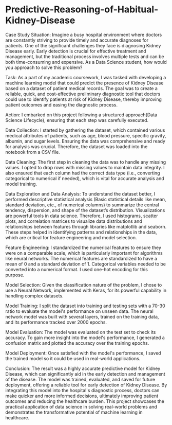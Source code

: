 # Predictive-Reasoning-of-Habitual-Kidney-Disease
Case Study Situation: Imagine a busy hospital environment where doctors are constantly striving to provide timely and accurate diagnoses for patients. One of the significant challenges they face is diagnosing Kidney Disease early. Early detection is crucial for effective treatment and management, but the traditional process involves multiple tests and can be both time-consuming and expensive. As a Data Science student, how would you approach to solve this problem? 

Task: As a part of my academic coursework, I was tasked with developing a machine learning model that could predict the presence of Kidney Disease based on a dataset of patient medical records. The goal was to create a reliable, quick, and cost-effective preliminary diagnostic tool that doctors could use to identify patients at risk of Kidney Disease, thereby improving patient outcomes and easing the diagnostic process.

Action: I embarked on this project following a structured approach(Data Science Lifecycle), ensuring that each step was carefully executed.

Data Collection: I started by gathering the dataset, which contained various medical attributes of patients, such as age, blood pressure, specific gravity, albumin, and sugar levels.
Ensuring the data was comprehensive and ready for analysis was crucial. Therefore, the dataset was loaded into the notebook from a CSV file.

Data Cleaning: The first step in cleaning the data was to handle any missing values. I opted to drop rows with missing values to maintain data integrity. I also ensured that each column had the correct data type (i.e., converting categorical to numerical if needed), which is vital for accurate analysis and model training.

Data Exploration and Data Analysis: To understand the dataset better, I performed descriptive statistical analysis (Basic statistical details like mean, standard deviation, etc., of numerical columns) to summarize the central tendency, dispersion, and shape of the dataset’s distribution.
Visualizations are powerful tools in data science. Therefore, I used histograms, scatter plots, and correlation matrices to visualize data distributions and relationships between features through libraries like matplotlib and seaborn.
These steps helped in identifying patterns and relationships in the data, which are critical for feature engineering and model selection.

Feature Engineering: I standardized the numerical features to ensure they were on a comparable scale, which is particularly important for algorithms like neural networks. 
The numerical features are standardized to have a mean of 0 and a standard deviation of 1. Categorical variables needed to be converted into a numerical format. I used one-hot encoding for this purpose.

Model Selection: Given the classification nature of the problem, I chose to use a Neural Network, implemented with Keras, for its powerful capability in handling complex datasets. 

Model Training: I split the dataset into training and testing sets with a 70-30 ratio to evaluate the model's performance on unseen data. The neural network model was built with several layers, trained on the training data, and its performance tracked over 2000 epochs.

Model Evaluation: The model was evaluated on the test set to check its accuracy. To gain more insight into the model's performance, I generated a confusion matrix and plotted the accuracy over the training epochs.

Model Deployment: Once satisfied with the model's performance, I saved the trained model so it could be used in real-world applications.

Conclusion: The result was a highly accurate predictive model for Kidney Disease, which can significantly aid in the early detection and management of the disease. The model was trained, evaluated, and saved for future deployment, offering a reliable tool for early detection of Kidney Disease. By integrating this model into the hospital's diagnostic process, doctors can make quicker and more informed decisions, ultimately improving patient outcomes and reducing the healthcare burden. 
This project showcases the practical application of data science in solving real-world problems and demonstrates the transformative potential of machine learning in healthcare.
